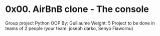 # 0x00. AirBnB clone - The console
Group project
Python
OOP
 By: Guillaume
 Weight: 5
 Project to be done in teams of 2 people (your team: joseph darko, Senyo Fiawornu)
